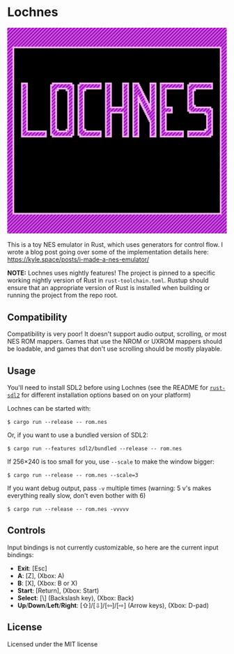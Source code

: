 # Lochnes

![𝕃𝕆ℂℍℕ𝔼𝕊](./assets/lochnes.png)

This is a toy NES emulator in Rust, which uses generators for control flow. I wrote a blog post going over some of the implementation details here: https://kyle.space/posts/i-made-a-nes-emulator/

**NOTE:** Lochnes uses nightly features! The project is pinned to a specific working nightly version of Rust in `rust-toolchain.toml`. Rustup should ensure that an appropriate version of Rust is installed when building or running the project from the repo root.

## Compatibility

Compatibility is very poor! It doesn't support audio output, scrolling, or most NES ROM mappers. Games that use the NROM or UXROM mappers should be loadable, and games that don't use scrolling should be mostly playable.

## Usage

You'll need to install SDL2 before using Lochnes (see the README for [`rust-sdl2`](https://github.com/Rust-SDL2/rust-sdl2) for different installation options based on on your platform)

Lochnes can be started with:

```sh-session
$ cargo run --release -- rom.nes
```

Or, if you want to use a bundled version of SDL2:

```sh-session
$ cargo run --features sdl2/bundled --release -- rom.nes
```

If 256×240 is too small for you, use `--scale` to make the window bigger:

```sh-session
$ cargo run --release -- rom.nes --scale=3
```

If you want debug output, pass `-v` multiple times (warning: 5 v's makes everything really slow, don't even bother with 6)

```sh-session
$ cargo run --release -- rom.nes -vvvvv
```

## Controls

Input bindings is not currently customizable, so here are the current input bindings:

- **Exit**: \[Esc\]
- **A**: \[Z\], (Xbox: A)
- **B**: \[X\], (Xbox: B or X)
- **Start**: \[Return\], (Xbox: Start)
- **Select**: \[\\\] (Backslash key), (Xbox: Back)
- **Up**/**Down**/**Left**/**Right**: \[⇧\]/\[⇩\]/\[⇦\]/\[⇨\] (Arrow keys), (Xbox: D-pad)

## License

Licensed under the MIT license
